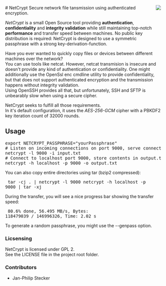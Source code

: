 <img style="float: right" src="http://jp-dev.org/netcrypt/NetCrypt.png" />
# NetCrypt
Secure network file tansmission using authenticated encryption.

<p><i>NetCrypt</i> is a small Open Source tool providing <b>authentication</b>, <b>confidentiality</b> and <b>integrity validation</b> while still maintaining top-notch <b>performance</b> and transfer speed between machines.
No public key distribution is required: NetCrypt is designed to use a symmetric passphrase with a strong key-derivation-function.</p>
<p>Have you ever wanted to quickly copy files or devices between different machines over the network?<br/>
You can use tools like netcat. However, netcat transmision is insecure and doesn't provide any kind of authentication or confidentiality.
One might additionally use the OpenSsl enc cmdline utility to provide confidentiality,
but that does not support authenticated encryption and the transmission happens without integrity validation.<br />
Using OpenSSH provides all that, but unfortunately, SSH and SFTP is unbearably slow when using a secure cipher.</p>

<p>NetCrypt seeks to fulfill all those requirements.<br />
In it's default configuration, it uses the <i>AES-256-GCM</i> cipher with a PBKDF2 key iteration count of 32000 rounds.</p>

## Usage
<pre>
export NETCRYPT_PASSPHRASE="yourPassphrase"
# Listen on incoming connections on port 9000, serve connectin clients the file 'input.txt'
netcrypt -l 9000 -i input.txt
# Connect to localhost port 9000, store contents in output.txt
netcrypt -h localhost -p 9000 -o output.txt
</pre>
You can also copy entire directories using tar (bzip2 compressed):<pre>
tar -cj . | netcrypt -l 9000 
netcrypt -h localhost -p 9000 | tar -xj
</pre>
During the transfer, you will see a nice progress bar showing the transfer speed:<pre>
  80.6% done,  56.495 MB/s, Bytes: 118479039 / 146996326, Time: 2.02 s </pre>
To generate a random passphrase, you might use the --genpass option.

### Licsensing
NetCrypt is licensed under GPL 2.<br/>
See the LICENSE file in the project root folder.

### Contributors
- Jan-Philip Stecker
